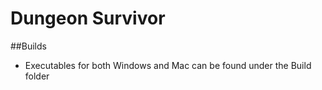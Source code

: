 # Dungeon Survivor

##Builds
- Executables for both Windows and Mac can be found under the Build folder
